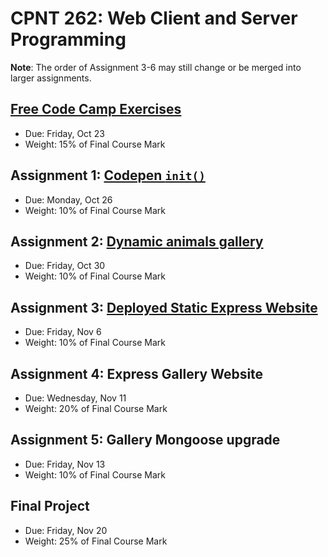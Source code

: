 # CPNT 262: Web Client and Server Programming
**Note**: The order of Assignment 3-6 may still change or be merged into larger assignments.

## [Free Code Camp Exercises](exercises)
- Due: Friday, Oct 23
- Weight: 15% of Final Course Mark

## Assignment 1: [Codepen `init()`](assignment-1)
- Due: Monday, Oct 26
- Weight: 10% of Final Course Mark

## Assignment 2: [Dynamic animals gallery](assignment-2)
- Due: Friday, Oct 30
- Weight: 10% of Final Course Mark

## Assignment 3: [Deployed Static Express Website](assignment-3)
- Due: Friday, Nov 6
- Weight: 10% of Final Course Mark

## Assignment 4: Express Gallery Website
- Due: Wednesday, Nov 11
- Weight: 20% of Final Course Mark

## Assignment 5: Gallery Mongoose upgrade
- Due: Friday, Nov 13
- Weight: 10% of Final Course Mark

## Final Project
- Due: Friday, Nov 20
- Weight: 25% of Final Course Mark